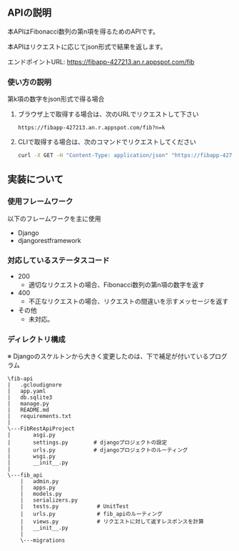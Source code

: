 ## APIの説明
本APIはFibonacci数列の第n項を得るためのAPIです。

本APIはリクエストに応じてjson形式で結果を返します。

エンドポイントURL: https://fibapp-427213.an.r.appspot.com/fib

### 使い方の説明
第k項の数字をjson形式で得る場合

1. ブラウザ上で取得する場合は、次のURLでリクエストして下さい
    ```url
    https://fibapp-427213.an.r.appspot.com/fib?n=k
    ```
2. CLIで取得する場合は、次のコマンドでリクエストしてください
    ```sh
    curl -X GET -H "Content-Type: application/json" "https://fibapp-427213.an.r.appspot.com/fib?n=k"
    ```

## 実装について

### 使用フレームワーク
以下のフレームワークを主に使用
- Django
- djangorestframework

### 対応しているステータスコード
- 200
    - 適切なリクエストの場合、Fibonacci数列の第n項の数字を返す
- 400
    - 不正なリクエストの場合、リクエストの間違いを示すメッセージを返す
- その他
    - 未対応。

### ディレクトリ構成
※ Djangoのスケルトンから大きく変更したのは、下で補足が付いているプログラム
```
\fib-api
|   .gcloudignore
|   app.yaml
|   db.sqlite3
|   manage.py
|   README.md
|   requirements.txt
|   
\---FibRestApiProject
|       asgi.py
|       settings.py        # djangoプロジェクトの設定
|       urls.py            # djangoプロジェクトのルーティング
|       wsgi.py
|       __init__.py
|       
\---fib_api
    |   admin.py
    |   apps.py
    |   models.py
    |   serializers.py
    |   tests.py            # UnitTest
    |   urls.py             # fib_apiのルーティング
    |   views.py            # リクエストに対して返すレスポンスを計算
    |   __init__.py
    |   
    \---migrations
```
